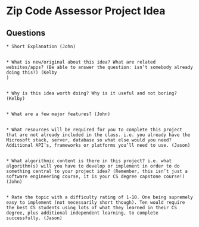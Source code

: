 # Zip Code Assessor Project Idea
## Questions
    * Short Explanation (John)


    * What is new/original about this idea? What are related websites/apps? (Be able to answer the question: isn’t somebody already doing this?) (Kelby
    )


    * Why is this idea worth doing? Why is it useful and not boring? (Kelby)


    * What are a few major features? (John)


    * What resources will be required for you to complete this project that are not already included in the class. i.e. you already have the Microsoft stack, server, database so what else would you need? Additional API’s, frameworks or platforms you’ll need to use. (Jason)


    * What algorithmic content is there in this project? i.e. what algorithm(s) will you have to develop or implement in order to do something central to your project idea? (Remember, this isn’t just a software engineering course, it is your CS degree capstone course!) (John)


    * Rate the topic with a difficulty rating of 1-10. One being supremely easy to implement (not necessarily short though). Ten would require the best CS students using lots of what they learned in their CS degree, plus additional independent learning, to complete successfully. (Jason)


    